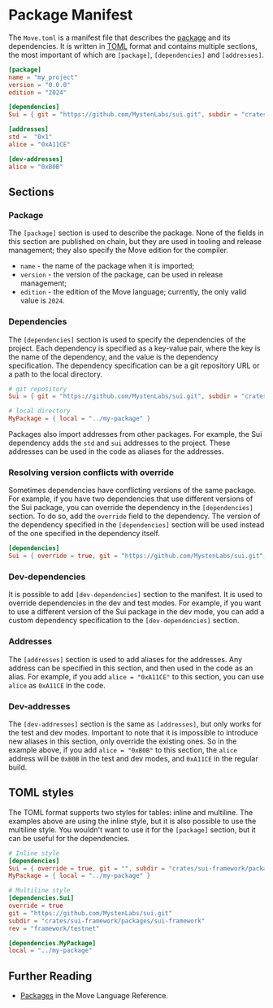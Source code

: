 # Package Manifest

The `Move.toml` is a manifest file that describes the [package](./packages.md) and its dependencies. It is written in [TOML](https://toml.io/en/) format and contains multiple sections, the most important of which are `[package]`, `[dependencies]` and `[addresses]`.

```toml
[package]
name = "my_project"
version = "0.0.0"
edition = "2024"

[dependencies]
Sui = { git = "https://github.com/MystenLabs/sui.git", subdir = "crates/sui-framework/packages/sui-framework", rev = "framework/testnet" }

[addresses]
std =  "0x1"
alice = "0xA11CE"

[dev-addresses]
alice = "0xB0B"
```

## Sections

### Package

The `[package]` section is used to describe the package. None of the fields in this section are published on chain, but they are used in tooling and release management; they also specify the Move edition for the compiler.

- `name` - the name of the package when it is imported;
- `version` - the version of the package, can be used in release management;
- `edition` - the edition of the Move language; currently, the only valid value is `2024`.

<!-- published-at -->

### Dependencies

The `[dependencies]` section is used to specify the dependencies of the project. Each dependency is specified as a key-value pair, where the key is the name of the dependency, and the value is the dependency specification. The dependency specification can be a git repository URL or a path to the local directory.

```toml
# git repository
Sui = { git = "https://github.com/MystenLabs/sui.git", subdir = "crates/sui-framework/packages/sui-framework", rev = "framework/testnet" }

# local directory
MyPackage = { local = "../my-package" }
```

Packages also import addresses from other packages. For example, the Sui dependency adds the `std` and `sui` addresses to the project. These addresses can be used in the code as aliases for the addresses.

### Resolving version conflicts with override

Sometimes dependencies have conflicting versions of the same package. For example, if you have two dependencies that use different versions of the Sui package, you can override the dependency in the `[dependencies]` section. To do so, add the `override` field to the dependency. The version of the dependency specified in the `[dependencies]` section will be used instead of the one specified in the dependency itself.

```toml
[dependencies]
Sui = { override = true, git = "https://github.com/MystenLabs/sui.git", subdir = "crates/sui-framework/packages/sui-framework", rev = "framework/testnet" }
```

### Dev-dependencies

It is possible to add `[dev-dependencies]` section to the manifest. It is used to override dependencies in the dev and test modes. For example, if you want to use a different version of the Sui package in the dev mode, you can add a custom dependency specification to the `[dev-dependencies]` section.

### Addresses

The `[addresses]` section is used to add aliases for the addresses. Any address can be specified in this section, and then used in the code as an alias. For example, if you add `alice = "0xA11CE"` to this section, you can use `alice` as `0xA11CE` in the code.

### Dev-addresses

The `[dev-addresses]` section is the same as `[addresses]`, but only works for the test and dev modes. Important to note that it is impossible to introduce new aliases in this section, only override the existing ones. So in the example above, if you add `alice = "0xB0B"` to this section, the `alice` address will be `0xB0B` in the test and dev modes, and `0xA11CE` in the regular build.

## TOML styles

The TOML format supports two styles for tables: inline and multiline. The examples above are using the inline style, but it is also possible to use the multiline style. You wouldn't want to use it for the `[package]` section, but it can be useful for the dependencies.

```toml
# Inline style
[dependencies]
Sui = { override = true, git = "", subdir = "crates/sui-framework/packages/sui-framework", rev = "framework/testnet" }
MyPackage = { local = "../my-package" }
```

```toml
# Multiline style
[dependencies.Sui]
override = true
git = "https://github.com/MystenLabs/sui.git"
subdir = "crates/sui-framework/packages/sui-framework"
rev = "framework/testnet"

[dependencies.MyPackage]
local = "../my-package"
```

## Further Reading

- [Packages](/reference/packages.html) in the Move Language Reference.
